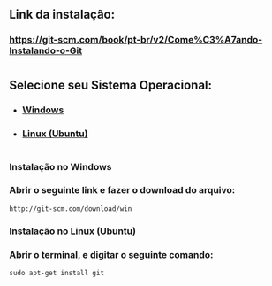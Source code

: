 ## Link da instalação: 

### https://git-scm.com/book/pt-br/v2/Come%C3%A7ando-Instalando-o-Git

#

## **Selecione seu Sistema Operacional**:

- ### [Windows](#windows)
- ### [Linux (Ubuntu)](#ubuntu)

#

### <a id="windows">Instalação no Windows</a>
### Abrir o seguinte link e fazer o download do arquivo:
```
http://git-scm.com/download/win
```


### <a id="ubuntu">Instalação no Linux (Ubuntu)</a>
### Abrir o terminal, e digitar o seguinte comando: 
```
sudo apt-get install git
```
